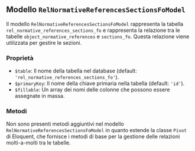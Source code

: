 ## Modello `RelNormativeReferencesSectionsFoModel`

Il modello `RelNormativeReferencesSectionsFoModel` rappresenta la tabella `rel_normative_references_sections_fo` e rappresenta la relazione tra le tabelle `object_normative_references` e `sections_fo`. Questa relazione viene utilizzata per gestire le sezioni.

### Proprietà

* `$table`: Il nome della tabella nel database (default: `'rel_normative_references_sections_fo'`).
* `$primaryKey`: Il nome della chiave primaria nella tabella (default: `'id'`).
* `$fillable`: Un array dei nomi delle colonne che possono essere assegnate in massa.

### Metodi

Non sono presenti metodi aggiuntivi nel modello `RelNormativeReferencesSectionsFoModel` in quanto estende la classe `Pivot` di Eloquent, che fornisce i metodi di base per la gestione delle relazioni molti-a-molti tra le tabelle.
